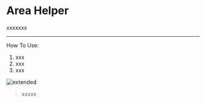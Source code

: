 # Area Helper

xxxxxxx

---

How To Use:
1. xxx
2. xxx
3. xxx

![extended](https://media.giphy.com/media/HIjW3s0oZNUSPXeVmH/giphy.gif)

> xxxxx
